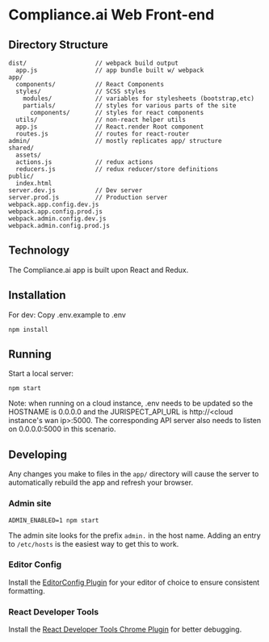 # Compliance.ai Web Front-end

## Directory Structure

```
dist/                   // webpack build output
  app.js                // app bundle built w/ webpack
app/
  components/           // React Components
  styles/               // SCSS styles
    modules/            // variables for stylesheets (bootstrap,etc)
    partials/           // styles for various parts of the site
      components/       // styles for react components
  utils/                // non-react helper utils
  app.js                // React.render Root component
  routes.js             // routes for react-router
admin/                  // mostly replicates app/ structure
shared/
  assets/
  actions.js            // redux actions
  reducers.js           // redux reducer/store definitions
public/
  index.html
server.dev.js           // Dev server
server.prod.js          // Production server
webpack.app.config.dev.js
webpack.app.config.prod.js
webpack.admin.config.dev.js
webpack.admin.config.prod.js

```

## Technology

The Compliance.ai app is built upon React and Redux.

## Installation

For dev:
Copy .env.example to .env

```
npm install
```

## Running

Start a local server:

```
npm start
```

Note: when running on a cloud instance, .env needs to be updated so
the HOSTNAME is 0.0.0.0 and the JURISPECT_API_URL is
http://<cloud instance's wan ip>:5000.  The corresponding API server also needs to
listen on 0.0.0.0:5000 in this scenario.

## Developing

Any changes you make to files in the `app/` directory will cause the server to
automatically rebuild the app and refresh your browser.

### Admin site

    ADMIN_ENABLED=1 npm start

The admin site looks for the prefix `admin.` in the host name. Adding
an entry to `/etc/hosts` is the easiest way to get this to work.

### Editor Config

Install the [EditorConfig Plugin](http://editorconfig.org) for your
editor of choice to ensure consistent formatting.

### React Developer Tools

Install the
[React Developer Tools Chrome Plugin](https://github.com/facebook/react-devtools)
for better debugging.
